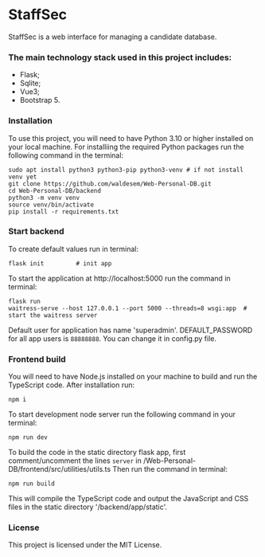 # StaffSec

StaffSec is a web interface for managing a candidate database.

### The main technology stack used in this project includes:

- Flask;
- Sqlite;
- Vue3;
- Bootstrap 5.

### Installation

To use this project, you will need to have Python 3.10 or higher installed on your local machine.
For installiing the required Python packages run the following command in the terminal:

```
sudo apt install python3 python3-pip python3-venv # if not install venv yet
git clone https://github.com/waldesem/Web-Personal-DB.git
cd Web-Personal-DB/backend
python3 -m venv venv
source venv/bin/activate
pip install -r requirements.txt
```

### Start backend

To create default values run in  terminal:
```
flask init         # init app
```
To start the application at http://localhost:5000 run the command in terminal:
```
flask run
waitress-serve --host 127.0.0.1 --port 5000 --threads=8 wsgi:app  # start the waitress server
```

Default user for application has name 'superadmin'.
DEFAULT_PASSWORD for all app users is `88888888`. You can change it in config.py file.

### Frontend build

You will need to have Node.js installed on your machine to build and run the TypeScript code. After installation run:
```
npm i
```

To start development node server run the following command in your terminal:

```
npm run dev
```

To build the code in the static directory flask app, first comment/uncomment the lines `server` in /Web-Personal-DB/frontend/src/utilities/utils.ts
Then run the command in terminal:
```
npm run build
```

This will compile the TypeScript code and output the JavaScript and CSS files in the static directory '/backend/app/static'.

### License

This project is licensed under the MIT License.
